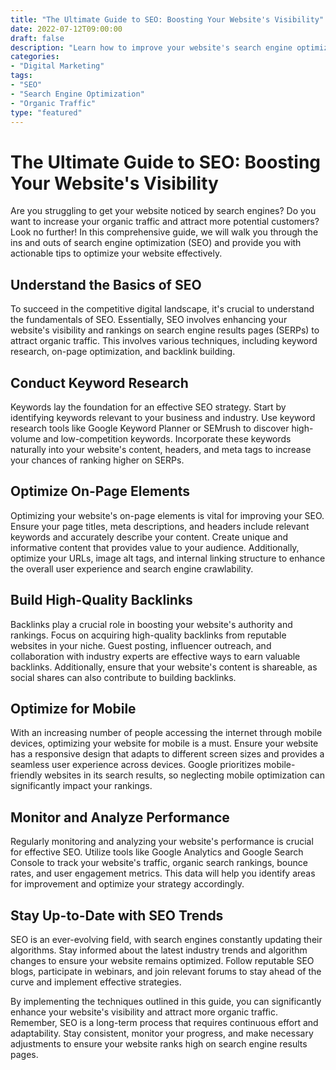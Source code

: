 ```yaml
---
title: "The Ultimate Guide to SEO: Boosting Your Website's Visibility"
date: 2022-07-12T09:00:00
draft: false
description: "Learn how to improve your website's search engine optimization and increase organic traffic."
categories:
- "Digital Marketing"
tags:
- "SEO"
- "Search Engine Optimization"
- "Organic Traffic"
type: "featured"
---
```


# The Ultimate Guide to SEO: Boosting Your Website's Visibility

Are you struggling to get your website noticed by search engines? Do you want to increase your organic traffic and attract more potential customers? Look no further! In this comprehensive guide, we will walk you through the ins and outs of search engine optimization (SEO) and provide you with actionable tips to optimize your website effectively.

## Understand the Basics of SEO

To succeed in the competitive digital landscape, it's crucial to understand the fundamentals of SEO. Essentially, SEO involves enhancing your website's visibility and rankings on search engine results pages (SERPs) to attract organic traffic. This involves various techniques, including keyword research, on-page optimization, and backlink building.

## Conduct Keyword Research

Keywords lay the foundation for an effective SEO strategy. Start by identifying keywords relevant to your business and industry. Use keyword research tools like Google Keyword Planner or SEMrush to discover high-volume and low-competition keywords. Incorporate these keywords naturally into your website's content, headers, and meta tags to increase your chances of ranking higher on SERPs.

## Optimize On-Page Elements

Optimizing your website's on-page elements is vital for improving your SEO. Ensure your page titles, meta descriptions, and headers include relevant keywords and accurately describe your content. Create unique and informative content that provides value to your audience. Additionally, optimize your URLs, image alt tags, and internal linking structure to enhance the overall user experience and search engine crawlability.

## Build High-Quality Backlinks

Backlinks play a crucial role in boosting your website's authority and rankings. Focus on acquiring high-quality backlinks from reputable websites in your niche. Guest posting, influencer outreach, and collaboration with industry experts are effective ways to earn valuable backlinks. Additionally, ensure that your website's content is shareable, as social shares can also contribute to building backlinks.

## Optimize for Mobile

With an increasing number of people accessing the internet through mobile devices, optimizing your website for mobile is a must. Ensure your website has a responsive design that adapts to different screen sizes and provides a seamless user experience across devices. Google prioritizes mobile-friendly websites in its search results, so neglecting mobile optimization can significantly impact your rankings.

## Monitor and Analyze Performance

Regularly monitoring and analyzing your website's performance is crucial for effective SEO. Utilize tools like Google Analytics and Google Search Console to track your website's traffic, organic search rankings, bounce rates, and user engagement metrics. This data will help you identify areas for improvement and optimize your strategy accordingly.

## Stay Up-to-Date with SEO Trends

SEO is an ever-evolving field, with search engines constantly updating their algorithms. Stay informed about the latest industry trends and algorithm changes to ensure your website remains optimized. Follow reputable SEO blogs, participate in webinars, and join relevant forums to stay ahead of the curve and implement effective strategies.

By implementing the techniques outlined in this guide, you can significantly enhance your website's visibility and attract more organic traffic. Remember, SEO is a long-term process that requires continuous effort and adaptability. Stay consistent, monitor your progress, and make necessary adjustments to ensure your website ranks high on search engine results pages.
